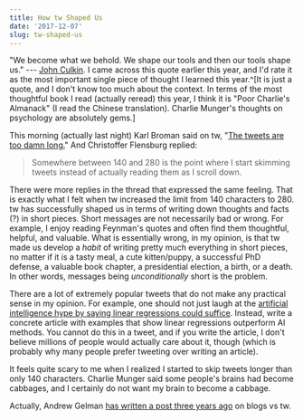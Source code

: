 ```yaml
---
title: How tw Shaped Us
date: '2017-12-07'
slug: tw-shaped-us
---
```


"We become what we behold. We shape our tools and then our tools shape us." --- [John Culkin](https://mcluhangalaxy.wordpress.com/2013/04/01/we-shape-our-tools-and-thereafter-our-tools-shape-us/). I came across this quote earlier this year, and I'd rate it as the most important single piece of thought I learned this year.^[It is just a quote, and I don't know too much about the context. In terms of the most thoughtful book I read (actually reread) this year, I think it is "Poor Charlie's Almanack" (I read the Chinese translation). Charlie Munger's thoughts on psychology are absolutely gems.]

This morning (actually last night) Karl Broman said on tw, "[The tweets are too damn long.](https://tw.com/kwbroman/status/938669858488713216)" And  Christoffer Flensburg replied:

> Somewhere between 140 and 280 is the point where I start skimming tweets instead of actually reading them as I scroll down.

There were more replies in the thread that expressed the same feeling. That is exactly what I felt when tw increased the limit from 140 characters to 280. tw has successfully shaped us in terms of writing down thoughts and facts (?) in short pieces. Short messages are not necessarily bad or wrong. For example, I enjoy reading Feynman's quotes and often find them thoughtful, helpful, and valuable. What is essentially wrong, in my opinion, is that tw made us develop a _habit_ of writing pretty much everything in short pieces, no matter if it is a tasty meal, a cute kitten/puppy, a successful PhD defense, a valuable book chapter, a presidential election, a birth, or a death. In other words, messages being _unconditionally_ short is the problem.

There are a lot of extremely popular tweets that do not make any practical sense in my opinion. For example, one should not just laugh at the [artificial intelligence hype by saying linear regressions could suffice](https://tw.com/nealrichter/status/929220520473534466). Instead, write a concrete article with examples that show linear regressions outperform AI methods. You cannot do this in a tweet, and if you write the article, I don't believe millions of people would actually care about it, though (which is probably why many people prefer tweeting over writing an article).

It feels quite scary to me when I realized I started to skip tweets longer than only 140 characters. Charlie Munger said some people's brains had become cabbages, and I certainly do not want my brain to become a cabbage.

Actually, Andrew Gelman [has written a post three years ago](http://andrewgelman.com/2014/11/22/blogs-tw/) on blogs vs tw.
